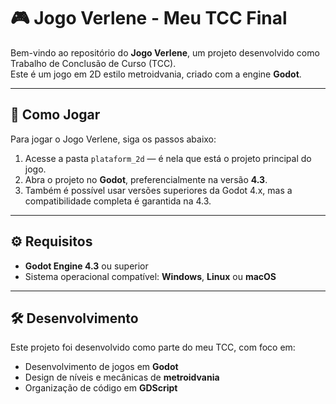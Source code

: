 # 🎮 Jogo Verlene - Meu TCC Final

Bem-vindo ao repositório do **Jogo Verlene**, um projeto desenvolvido como Trabalho de Conclusão de Curso (TCC).  
Este é um jogo em 2D estilo metroidvania, criado com a engine **Godot**.

---

## 📂 Como Jogar

Para jogar o Jogo Verlene, siga os passos abaixo:

1. Acesse a pasta `plataform_2d` — é nela que está o projeto principal do jogo.
2. Abra o projeto no **Godot**, preferencialmente na versão **4.3**.
3. Também é possível usar versões superiores da Godot 4.x, mas a compatibilidade completa é garantida na 4.3.

---

## ⚙️ Requisitos

- **Godot Engine 4.3** ou superior  
- Sistema operacional compatível: **Windows**, **Linux** ou **macOS**

---

## 🛠️ Desenvolvimento

Este projeto foi desenvolvido como parte do meu TCC, com foco em:

- Desenvolvimento de jogos em **Godot**
- Design de níveis e mecânicas de **metroidvania**
- Organização de código em **GDScript**

